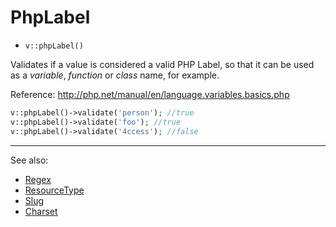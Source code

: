 # PhpLabel

- `v::phpLabel()`

Validates if a value is considered a valid PHP Label, 
so that it can be used as a *variable*, *function* or *class* name, for example.

Reference:
http://php.net/manual/en/language.variables.basics.php

```php
v::phpLabel()->validate('person'); //true
v::phpLabel()->validate('foo'); //true
v::phpLabel()->validate('4ccess'); //false
```

***
See also:

  * [Regex](Regex.md)
  * [ResourceType](ResourceType.md)
  * [Slug](Slug.md)
  * [Charset](Charset.md)
  